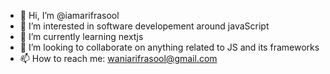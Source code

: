 - 👋 Hi, I’m @iamarifrasool
- 👀 I’m interested in software developement around javaScript
- 🌱 I’m currently learning nextjs
- 💞️ I’m looking to collaborate on anything related to JS and its frameworks
- 📫 How to reach me: waniarifrasool@gmail.com

<!---
iamarifrasool/iamarifrasool is a ✨ special ✨ repository because its `README.md` (this file) appears on your GitHub profile.
You can click the Preview link to take a look at your changes.
--->
